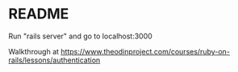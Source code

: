 # README

Run "rails server" and go to localhost:3000

Walkthrough at https://www.theodinproject.com/courses/ruby-on-rails/lessons/authentication